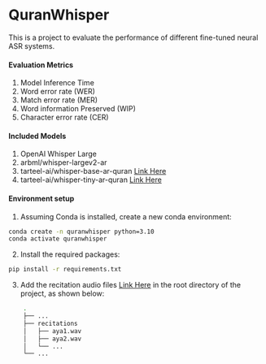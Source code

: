 # QuranWhisper
This is a project to evaluate the performance of different fine-tuned neural ASR systems.  
#### Evaluation Metrics 
1. Model Inference Time 
2. Word error rate (WER) 
3. Match error rate (MER) 
4. Word information Preserved (WIP) 
5. Character error rate (CER) 
#### Included Models 
1. OpenAI Whisper Large 
2. arbml/whisper-largev2-ar
3. tarteel-ai/whisper-base-ar-quran [Link Here]([https://everyayah.com/recitations_ayat.html](https://huggingface.co/tarteel-ai/whisper-base-ar-quran)]) 
4. tarteel-ai/whisper-tiny-ar-quran [Link Here]([https://everyayah.com/recitations_ayat.html](https://huggingface.co/tarteel-ai/whisper-tiny-ar-quran)]) 


#### Environment setup 
1. Assuming Conda is installed, create a new conda environment: 
```bash
conda create -n quranwhisper python=3.10 
conda activate quranwhisper 
``` 
2. Install the required packages: 
```bash
pip install -r requirements.txt 
```
3. Add the recitation audio files [Link Here]([https://everyayah.com/recitations_ayat.html]) in the root directory of the project, as shown below: 
```bash
    .
    ├── ...
    ├── recitations                    
    │   ├── aya1.wav          
    │   ├── aya2.wav         
    │   └── ...                
    └── ...
```
